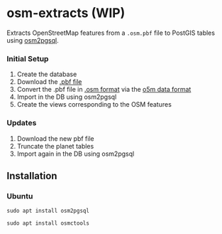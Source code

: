 # osm-extracts (WIP)

Extracts OpenStreetMap features from a `.osm.pbf` file to PostGIS tables using [osm2pgsql](https://osm2pgsql.org).

### Initial Setup

1. Create the database
2. Download the [.pbf file](https://wiki.openstreetmap.org/wiki/PBF_Format)
3. Convert the .pbf file in [.osm format](https://wiki.openstreetmap.org/wiki/OSM_XML) via the [o5m data format](https://wiki.openstreetmap.org/wiki/O5m)
4. Import in the DB using osm2pgsql
5. Create the views corresponding to the OSM features

### Updates

1. Download the new pbf file
2. Truncate the planet tables
3. Import again in the DB using osm2pgsql

## Installation

### Ubuntu

`sudo apt install osm2pgsql`

`sudo apt install osmctools`
